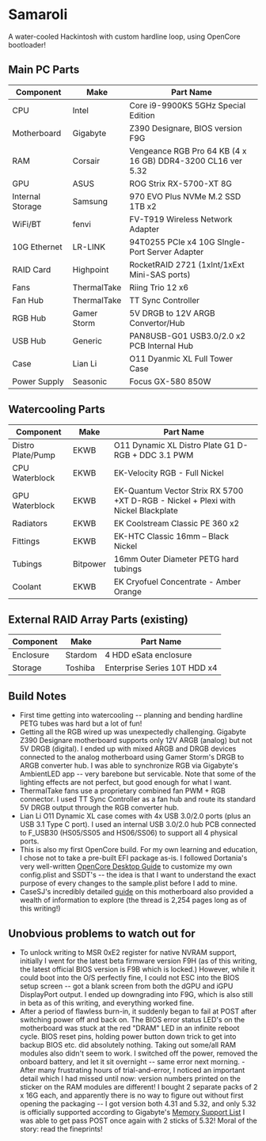 # Samaroli
A water-cooled Hackintosh with custom hardline loop, using OpenCore bootloader!

## Main PC Parts

|Component|Make|Part Name|
|---|---|---|
|CPU|Intel|Core i9-9900KS 5GHz Special Edition|
|Motherboard|Gigabyte|Z390 Designare, BIOS version F9G|
|RAM|Corsair|Vengeance RGB Pro 64 KB (4 x 16 GB) DDR4-3200 CL16 ver 5.32|
|GPU|ASUS|ROG Strix RX-5700-XT 8G|
|Internal Storage|Samsung|970 EVO Plus NVMe M.2 SSD 1TB x2|
|WiFi/BT|fenvi|FV-T919 Wireless Network Adapter|
|10G Ethernet|LR-LINK|94T0255 PCIe x4 10G SIngle-Port Server Adapter|
|RAID Card|Highpoint|RocketRAID 2721 (1xInt/1xExt Mini-SAS ports)|
|Fans|ThermalTake|Riing Trio 12 x6|
|Fan Hub|ThermalTake|TT Sync Controller|
|RGB Hub|Gamer Storm|5V DRGB to 12V ARGB Convertor/Hub|
|USB Hub|Generic|PAN8USB-G01 USB3.0/2.0 x2 PCB Internal Hub|
|Case|Lian Li|O11 Dyanmic XL Full Tower Case|
|Power Supply|Seasonic|Focus GX-580 850W|

## Watercooling Parts

|Component|Make|Part Name|
|---|---|---|
|Distro Plate/Pump|EKWB|O11 Dynamic XL Distro Plate G1 D-RGB + DDC 3.1 PWM|
|CPU Waterblock|EKWB|EK-Velocity RGB - Full Nickel|
|GPU Waterblock|EKWB|EK-Quantum Vector Strix RX 5700 +XT D-RGB - Nickel + Plexi with Nickel Blackplate|
|Radiators|EKWB|EK Coolstream Classic PE 360 x2|
|Fittings|EKWB|EK-HTC Classic 16mm – Black Nickel|
|Tubings|Bitpower|16mm Outer Diameter PETG hard tubings|
|Coolant|EKWB|EK Cryofuel Concentrate - Amber Orange|

## External RAID Array Parts (existing)

|Component|Make|Part Name|
|---|---|---|
|Enclosure|Stardom|4 HDD eSata enclosure|
|Storage|Toshiba|Enterprise Series 10T HDD x4|

## Build Notes
- First time getting into watercooling -- planning and bending hardline PETG tubes was hard but a lot of fun!
- Getting all the RGB wired up was unexpectedly challenging. Gigabyte Z390 Designare motherboard supports only 12V ARGB (analog) but not 5V DRGB (digital). I ended up with mixed ARGB and DRGB devices connected to the analog motherboard using Gamer Storm's DRGB to ARGB converter hub. I was able to synchronize RGB via Gigabyte's AmbientLED app -- very barebone but servicable. Note that some of the lighting effects are not perfect, but good enough for what I want.
- ThermalTake fans use a proprietary combined fan PWM + RGB connector. I used TT Sync Controller as a fan hub and route its standard 5V DRGB output through the RGB converter hub.
- Lian Li O11 Dynamic XL case comes with 4x USB 3.0/2.0 ports (plus an USB 3.1 Type C port). I used an internal USB 3.0/2.0 hub PCB connected to F_USB30 (HS05/SS05 and HS06/SS06) to support all 4 physical ports.
- This is also my first OpenCore build. For my own learning and education, I chose not to take a pre-built EFI package as-is. I followed Dortania's very well-written [OpenCore Desktop Guide](https://dortania.github.io/OpenCore-Desktop-Guide/) to customize my own config.plist and SSDT's -- the idea is that I want to understand the exact purpose of every changes to the sample.plist before I add to mine.
- CaseSJ's incredibly detailed [guide](https://www.tonymacx86.com/threads/success-gigabyte-designare-z390-thunderbolt-3-i7-9700k-amd-rx-580.267551/) on this motherboard also provided a wealth of information to explore (the thread is 2,254 pages long as of this writing!)

## Unobvious problems to watch out for
- To unlock writing to MSR 0xE2 register for native NVRAM support, initially I went for the latest beta firmware version F9H (as of this writing, the latest official BIOS version is F9B which is locked.)  However, while it could boot into the O/S perfectly fine, I could not ESC into the BIOS setup screen -- got a blank screen from both the dGPU and iGPU DisplayPort output. I ended up downgrading into F9G, which is also still in beta as of this writing, and everything worked fine.
- After a period of flawless burn-in, it suddenly began to fail at POST after switching power off and back on. The BIOS error status LED's on the motherboard was stuck at the red "DRAM" LED in an infinite reboot cycle. BIOS reset pins, holding power button down trick to get into backup BIOS etc. did absolutely nothing. Taking out some/all RAM modules also didn't seem to work. I switched off the power, removed the onboard battery, and let it sit overnight -- same error next morning.
-After many frustrating hours of trial-and-error, I noticed an important detail which I had missed until now: version numbers printed on the sticker on the RAM modules are different! I bought 2 separate packs of 2 x 16G each, and apparently there is no way to figure out without first opening the packaging -- I got version both 4.31 and 5.32, and only 5.32 is officially supported according to Gigabyte's [Memory Support List](https://download.gigabyte.com/FileList/Memory/mb_memory_z390-designare_200103.pdf) I was able to get pass POST once again with 2 sticks of 5.32! Moral of the story: read the fineprints!
